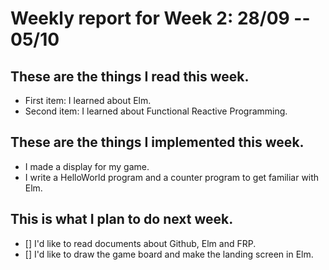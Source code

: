 # Weekly report for Week 2: 28/09 -- 05/10
## These are the things I read this week.
- First item: I learned about Elm.
- Second item: I learned about Functional Reactive Programming.
## These are the things I implemented this week.
- I made a display for my game.
- I write a HelloWorld program and a counter program to get familiar with Elm.
## This is what I plan to do next week.
- [] I'd like to read documents about Github, Elm and FRP.
- [] I'd like to draw the game board and make the landing screen in Elm.